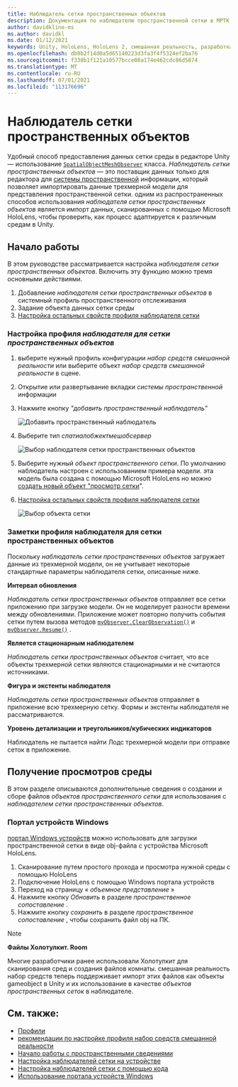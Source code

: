 ```yaml
---
title: Наблюдатель сетки пространственных объектов
description: Документация по наблюдателю пространственной сетки в МРТК
author: davidkline-ms
ms.author: davidkl
ms.date: 01/12/2021
keywords: Unity, HoloLens, HoloLens 2, смешанная реальность, разработка, MRTK
ms.openlocfilehash: db0b2f14d0a5d65140223d3fa3f4f5324ef2ba76
ms.sourcegitcommit: f338b1f121a10577bcce08a174e462cdc86d5874
ms.translationtype: MT
ms.contentlocale: ru-RU
ms.lasthandoff: 07/01/2021
ms.locfileid: "113176696"
---
```

# <a name="spatial-object-mesh-observer"></a>Наблюдатель сетки пространственных объектов

Удобный способ предоставления данных сетки среды в редакторе Unity — использование [`SpatialObjectMeshObserver`](xref:Microsoft.MixedReality.Toolkit.SpatialObjectMeshObserver.SpatialObjectMeshObserver) класса. *Наблюдатель сетки пространственных объектов* — это поставщик данных только для редактора для [системы пространственной](spatial-awareness-getting-started.md) информации, который позволяет импортировать данные трехмерной модели для представления пространственной сетки. одним из распространенных способов использования *наблюдателя сетки пространственных объектов* является импорт данных, сканированных с помощью Microsoft HoloLens, чтобы проверить, как процесс адаптируется к различным средам в Unity.

## <a name="getting-started"></a>Начало работы

В этом руководстве рассматривается настройка *наблюдателя сетки пространственных объектов*. Включить эту функцию можно тремя основными действиями.

1. Добавление *наблюдателя сетки пространственных объектов* в системный профиль пространственного отслеживания
1. Задание объекта данных сетки среды
1. [Настройка остальных свойств профиля наблюдателя сетки](configuring-spatial-awareness-mesh-observer.md)

### <a name="set-up-a-spatial-object-mesh-observer-profile"></a>Настройка профиля *наблюдателя для сетки пространственных объектов*

1. выберите нужный профиль конфигурации *набор средств смешанной реальности* или выберите объект *набор средств смешанной реальности* в сцене.
1. Открытие или развертывание вкладки *системы пространственной* информации
1. Нажмите кнопку *"добавить пространственный наблюдатель"*

    ![Добавить пространственный наблюдатель](../images/spatial-awareness/AddObserver.png)

1. Выберите тип *спатиалобжектмешобсервер*

    ![Выбор наблюдателя сетки пространственных объектов](../images/spatial-awareness/SelectObjectObserver.png)

1. Выберите нужный *объект пространственного сетки*. По умолчанию наблюдатель настроен с использованием примера модели. эта модель была создана с помощью Microsoft HoloLens но можно [создать новый объект "просмотр сетки](#acquiring-environment-scans)".
1. [Настройка остальных свойств профиля наблюдателя сетки](configuring-spatial-awareness-mesh-observer.md)

    ![Выбор объекта сетки](../images/spatial-awareness/ObjectObserverProfile.png)

### <a name="spatial-object-mesh-observer-profile-notes"></a>Заметки профиля наблюдателя для сетки пространственных объектов

Поскольку *наблюдатель сетки пространственных объектов* загружает данные из трехмерной модели, он не учитывает некоторые стандартные параметры наблюдателя сетки, описанные ниже.

**Интервал обновления**

*Наблюдатель сетки пространственных объектов* отправляет все сетки приложению при загрузке модели. Он не моделирует разности времени между обновлениями. Приложение может повторно получить события сетки путем вызова методов [`myObserver.ClearObservation()`](xref:Microsoft.MixedReality.Toolkit.SpatialAwareness.IMixedRealitySpatialAwarenessObserver.ClearObservations) и [`myObserver.Resume()`](xref:Microsoft.MixedReality.Toolkit.SpatialAwareness.IMixedRealitySpatialAwarenessObserver.Resume) .

**Является стационарным наблюдателем**

*Наблюдатель сетки пространственных объектов* считает, что все объекты трехмерной сетки являются стационарными и не считаются источниками.

**Фигура и экстенты наблюдателя**

*Наблюдатель сетки пространственных объектов* отправляет в приложение всю трехмерную сетку. Формы и экстенты наблюдателя не рассматриваются.

**Уровень детализации и треугольников/кубических индикаторов**

Наблюдатель не пытается найти Лодс трехмерной модели при отправке сеток в приложение.

## <a name="acquiring-environment-scans"></a>Получение просмотров среды

В этом разделе описываются дополнительные сведения о создании и сборе файлов *объектов пространственного сетки* для использования с *наблюдателем сетки пространственных объектов*.

### <a name="windows-device-portal"></a>Портал устройств Windows

[портал Windows устройств](/windows/mixed-reality/using-the-windows-device-portal) можно использовать для загрузки пространственной сетки в виде obj-файла с устройства Microsoft HoloLens.

1. Сканирование путем простого прохода и просмотра нужной среды с помощью HoloLens
1. Подключение HoloLens с помощью Windows портала устройств
1. Переход на страницу « *объемное представление* »
1. Нажмите кнопку *Обновить* в разделе *пространственное сопоставление* .
1. Нажмите кнопку *сохранить* в разделе *пространственное сопоставление* , чтобы сохранить файл obj на ПК.

> [!NOTE]
> **Файлы Холотулкит. Room**
>
> Многие разработчики ранее использовали Холотулкит для сканирования сред и создания файлов комнаты. смешанная реальность набор средств теперь поддерживает импорт этих файлов как объекты gameobject в Unity и их использование в качестве *объектов пространственных сеток* в наблюдателе.

## <a name="see-also"></a>См. также:

- [Профили](../profiles/profiles.md)
- [рекомендации по настройке профиля набор средств смешанной реальности](../../configuration/mixed-reality-configuration-guide.md)
- [Начало работы с пространственными сведениями](spatial-awareness-getting-started.md)
- [Настройка наблюдателей сетки на устройстве](configuring-spatial-awareness-mesh-observer.md)
- [Настройка наблюдателей сетки с помощью кода](usage-guide.md)
- [Использование портала устройств Windows](/windows/mixed-reality/using-the-windows-device-portal)
